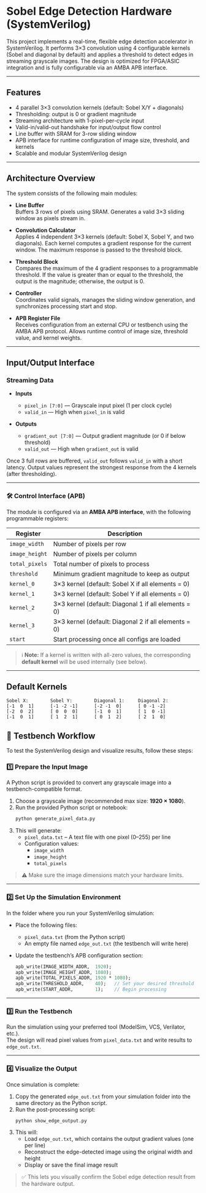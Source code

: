 # Sobel Edge Detection Hardware (SystemVerilog)

This project implements a real-time, flexible edge detection accelerator in SystemVerilog. It performs 3×3 convolution using 4 configurable kernels (Sobel and diagonal by default) and applies a threshold to detect edges in streaming grayscale images. The design is optimized for FPGA/ASIC integration and is fully configurable via an AMBA APB interface.

---

##  Features

- 4 parallel 3×3 convolution kernels (default: Sobel X/Y + diagonals)
- Thresholding: output is 0 or gradient magnitude
- Streaming architecture with 1-pixel-per-cycle input
- Valid-in/valid-out handshake for input/output flow control
- Line buffer with SRAM for 3-row sliding window
- APB interface for runtime configuration of image size, threshold, and kernels
- Scalable and modular SystemVerilog design

---

##  Architecture Overview

The system consists of the following main modules:

- **Line Buffer**  
  Buffers 3 rows of pixels using SRAM. Generates a valid 3×3 sliding window as pixels stream in.

- **Convolution Calculator**  
  Applies 4 independent 3×3 kernels (default: Sobel X, Sobel Y, and two diagonals). Each kernel computes a gradient response for the current window. The maximum response is passed to the threshold block.

- **Threshold Block**  
  Compares the maximum of the 4 gradient responses to a programmable threshold. If the value is greater than or equal to the threshold, the output is the magnitude; otherwise, the output is 0.

- **Controller**  
  Coordinates valid signals, manages the sliding window generation, and synchronizes processing start and stop.

- **APB Register File**  
  Receives configuration from an external CPU or testbench using the AMBA APB protocol. Allows runtime control of image size, threshold value, and kernel weights.

---

##  Input/Output Interface

###  Streaming Data

- **Inputs**
  - `pixel_in [7:0]` — Grayscale input pixel (1 per clock cycle)
  - `valid_in` — High when `pixel_in` is valid

- **Outputs**
  - `gradient_out [7:0]` — Output gradient magnitude (or 0 if below threshold)
  - `valid_out` — High when `gradient_out` is valid

Once 3 full rows are buffered, `valid_out` follows `valid_in` with a short latency. Output values represent the strongest response from the 4 kernels (after thresholding).

---

### 🛠️ Control Interface (APB)

The module is configured via an **AMBA APB interface**, with the following programmable registers:

| Register         | Description                                                                 |
|------------------|-----------------------------------------------------------------------------|
| `image_width`    | Number of pixels per row                                                    |
| `image_height`   | Number of pixels per column                                                 |
| `total_pixels`   | Total number of pixels to process                                           |
| `threshold`      | Minimum gradient magnitude to keep as output                                |
| `kernel_0`       | 3×3 kernel (default: Sobel X if all elements = 0)                           |
| `kernel_1`       | 3×3 kernel (default: Sobel Y if all elements = 0)                           |
| `kernel_2`       | 3×3 kernel (default: Diagonal 1 if all elements = 0)                        |
| `kernel_3`       | 3×3 kernel (default: Diagonal 2 if all elements = 0)                        |
| `start`          | Start processing once all configs are loaded                                |

> ℹ️ **Note:** If a kernel is written with all-zero values, the corresponding **default kernel** will be used internally (see below).

---

##  Default Kernels

```text
Sobel X:        Sobel Y:        Diagonal 1:     Diagonal 2:
[-1  0  1]      [-1 -2 -1]      [-2 -1  0]      [ 0 -1 -2]
[-2  0  2]      [ 0  0  0]      [-1  0  1]      [ 1  0 -1]
[-1  0  1]      [ 1  2  1]      [ 0  1  2]      [ 2  1  0]
```


## 🧪 Testbench Workflow

To test the SystemVerilog design and visualize results, follow these steps:

### 1️⃣ Prepare the Input Image

A Python script is provided to convert any grayscale image into a testbench-compatible format.

1. Choose a grayscale image (recommended max size: **1920 × 1080**).
2. Run the provided Python script or notebook:
   ```bash
   python generate_pixel_data.py
   ```
3. This will generate:
   - `pixel_data.txt` – A text file with one pixel (0–255) per line
   - Configuration values:
     - `image_width`
     - `image_height`
     - `total_pixels`

> ⚠️ Make sure the image dimensions match your hardware limits.

---

### 2️⃣ Set Up the Simulation Environment

In the folder where you run your SystemVerilog simulation:

- Place the following files:
  - `pixel_data.txt` (from the Python script)
  - An empty file named `edge_out.txt` (the testbench will write here)

- Update the testbench’s APB configuration section:
   ```systemverilog
   apb_write(IMAGE_WIDTH_ADDR,  1920);
   apb_write(IMAGE_HEIGHT_ADDR, 1080);
   apb_write(TOTAL_PIXELS_ADDR, 1920 * 1080);
   apb_write(THRESHOLD_ADDR,    40);   // Set your desired threshold
   apb_write(START_ADDR,        1);    // Begin processing
   ```

---

### 3️⃣ Run the Testbench

Run the simulation using your preferred tool (ModelSim, VCS, Verilator, etc.).  
The design will read pixel values from `pixel_data.txt` and write results to `edge_out.txt`.

---

### 4️⃣ Visualize the Output

Once simulation is complete:

1. Copy the generated `edge_out.txt` from your simulation folder into the same directory as the Python script.
2. Run the post-processing script:
   ```bash
   python show_edge_output.py
   ```
3. This will:
   - Load `edge_out.txt`, which contains the output gradient values (one per line)
   - Reconstruct the edge-detected image using the original width and height
   - Display or save the final image result

> ✅ This lets you visually confirm the Sobel edge detection result from the hardware output.




